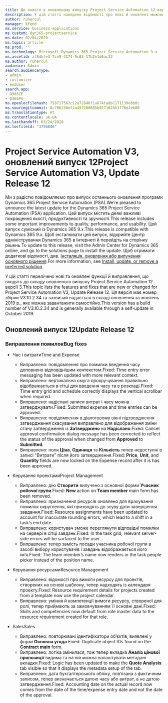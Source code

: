 ```yaml
---
title: Що нового в оновленому випуску Project Service Automation 12 версії 3
description: У цій статті наведено відомості про нові й оновлені можливості Project Service Automation 12 версії 3.
author: ruhercul
manager: kfend
ms.service: business-applications
ms.custom: dyn365-projectservice
ms.date: 02/04/2020
ms.topic: article
ms.prod: ''
ms.technology: Microsoft Dynamics 365 Project Service Automation 3.x
ms.assetid: af8dbfe3-7ce9-4374-9c03-17b2e1d6ac32
ms.author: ruhercul
audience: Admin
search.audienceType:
- admin
- customizer
- enduser
search.app:
- D365CE
- D365PS
ms.openlocfilehash: 758717562c12a72848f1a874fa8b1171139ebb0c
ms.sourcegitcommit: 8c786230ef2a497280885b827162561776e2eb00
ms.translationtype: HT
ms.contentlocale: uk-UA
ms.lasthandoff: 03/24/2020
ms.locfileid: "3756846"
---
```

# <a name="project-service-automation-v3-update-release-12"></a><span data-ttu-id="8bac3-103">Project Service Automation V3, оновлений випуск 12</span><span class="sxs-lookup"><span data-stu-id="8bac3-103">Project Service Automation V3, Update Release 12</span></span>
<span data-ttu-id="8bac3-104">Ми з радістю повідомляємо про випуск останнього оновлення програми Dynamics 365 Project Service Automation (PSA).</span><span class="sxs-lookup"><span data-stu-id="8bac3-104">We’re pleased to announce the latest update for the Dynamics 365 Project Service Automation (PSA) application.</span></span> <span data-ttu-id="8bac3-105">Цей випуск містить деякі важливі покращення якості, продуктивності та зручності.</span><span class="sxs-lookup"><span data-stu-id="8bac3-105">This release includes some important improvements to quality, performance, and usability.</span></span> <span data-ttu-id="8bac3-106">Цей випуск сумісний із Dynamics 365 9.x.</span><span class="sxs-lookup"><span data-stu-id="8bac3-106">This release is compatible with Dynamics 365 9.x.</span></span> <span data-ttu-id="8bac3-107">Щоб інсталювати цей випуск, відкрийте Центр адміністрування Dynamics 365 в Інтернеті й перейдіть на сторінку рішень.</span><span class="sxs-lookup"><span data-stu-id="8bac3-107">To update to this release, visit the Admin Center for Dynamics 365 online, and go to the solutions page to install the update.</span></span> <span data-ttu-id="8bac3-108">Щоб отримати додаткові відомості, див. [Інсталяція, оновлення або вилучення основного рішення](https://docs.microsoft.com/power-platform/admin/install-remove-preferred-solution).</span><span class="sxs-lookup"><span data-stu-id="8bac3-108">For more information, see [Install, update, or remove a preferred solution](https://docs.microsoft.com/power-platform/admin/install-remove-preferred-solution).</span></span>

<span data-ttu-id="8bac3-109">У цій статті перелічено нові та оновлені функції й виправлення, що входять до складу оновленого випуску Project Service Automation 12 версії 3.</span><span class="sxs-lookup"><span data-stu-id="8bac3-109">This topic lists the features and fixes that are new or changed for Project Service Automation V3, Update Release 12.</span></span> <span data-ttu-id="8bac3-110">Ця версія має номер збірки V3.10.2.34 та зазвичай надається в складі оновлення за жовтень 2019 р., яке можна завантажити самостійно.</span><span class="sxs-lookup"><span data-stu-id="8bac3-110">This version has a build number of V3.10.2.34 and is generally available through a self-update in October 2019.</span></span>

## <a name="update-release-12"></a><span data-ttu-id="8bac3-111">Оновлений випуск 12</span><span class="sxs-lookup"><span data-stu-id="8bac3-111">Update Release 12</span></span>

### <a name="bug-fixes"></a><span data-ttu-id="8bac3-112">Виправлення помилок</span><span class="sxs-lookup"><span data-stu-id="8bac3-112">Bug fixes</span></span>

- <span data-ttu-id="8bac3-113">Час і витрати</span><span class="sxs-lookup"><span data-stu-id="8bac3-113">Time and Expense</span></span>

    - <span data-ttu-id="8bac3-114">Виправлено: повідомлення про помилки введення часу доповнено відповіднішим контекстом.</span><span class="sxs-lookup"><span data-stu-id="8bac3-114">Fixed: Time entry error messaging has been updated with more relevant context.</span></span>
    - <span data-ttu-id="8bac3-115">Виправлено: вертикальна смуга прокручування правильно відображається в сітці для введення часу та в розкладі.</span><span class="sxs-lookup"><span data-stu-id="8bac3-115">Fixed: Time entry grid and schedule correctly displays the vertical scrollbar when required.</span></span>
    - <span data-ttu-id="8bac3-116">Виправлено: надіслані записи витрат і часу можна затверджувати.</span><span class="sxs-lookup"><span data-stu-id="8bac3-116">Fixed: Submitted expense and time entries can be approved.</span></span>
    - <span data-ttu-id="8bac3-117">Виправлено: повідомлення в діалоговому вікні підтвердження затвердження скасування виправлено для відображення зміни стану затвердження із **Затверджено** на **Надіслано**.</span><span class="sxs-lookup"><span data-stu-id="8bac3-117">Fixed: Cancel approval confirmation dialog message has been corrected to reflect the status of the approval when changed from **Approved** to **Submitted**.</span></span>
    - <span data-ttu-id="8bac3-118">Виправлено: поля **Ціна**, **Одиниця** та **Кількість** тепер недоступні в записі "Витрати" після його затвердження.</span><span class="sxs-lookup"><span data-stu-id="8bac3-118">Fixed: **Price**, **Unit**, and **Quantity** fields are now locked on the Expense record after it is has been approved.</span></span>

- <span data-ttu-id="8bac3-119">Керування проектами</span><span class="sxs-lookup"><span data-stu-id="8bac3-119">Project Management</span></span>

    - <span data-ttu-id="8bac3-120">Виправлено: дію **Створити** вилучено з основної форми **Учасник робочої групи**.</span><span class="sxs-lookup"><span data-stu-id="8bac3-120">Fixed: **New** action on **Team member** main form has been removed.</span></span>
    - <span data-ttu-id="8bac3-121">Виправлено: призначення ресурсів оновлено для врахування помилок округлення, які призводять до зсуву дати завершення завдання.</span><span class="sxs-lookup"><span data-stu-id="8bac3-121">Fixed: Resource assignments have been updated to account for inaccurate rounding errors, which lead to a shift in a task’s end date.</span></span>
    - <span data-ttu-id="8bac3-122">Виправлено: користувач зможе переглянути відповідні помилки на сервері в сітці завдань.</span><span class="sxs-lookup"><span data-stu-id="8bac3-122">Fixed: In the task grid, relevant server-side errors will be surfaced to the user.</span></span>
    - <span data-ttu-id="8bac3-123">Виправлено: тепер замість посади учасника робочої групи в засобі вибору користувачів і завдань відображається його ім’я.</span><span class="sxs-lookup"><span data-stu-id="8bac3-123">Fixed: The team member’s name now renders in the task people picker instead of the position name.</span></span>

- <span data-ttu-id="8bac3-124">Керування ресурсами</span><span class="sxs-lookup"><span data-stu-id="8bac3-124">Resource Management</span></span>

    - <span data-ttu-id="8bac3-125">Виправлено: відомості про вимоги ресурсу для проектів, створених на основі шаблону, тепер надходять із календаря проекту.</span><span class="sxs-lookup"><span data-stu-id="8bac3-125">Fixed: Resource requirement details for projects created from a template now use the project calendar.</span></span>
    - <span data-ttu-id="8bac3-126">Виправлено: уміння й компетенції вимоги ресурсу, створеної для ролі, тепер приймають за замовчуванням її основні дані.</span><span class="sxs-lookup"><span data-stu-id="8bac3-126">Fixed: Skills and competencies now default from role master data to the resource requirement created for that role.</span></span>

- <span data-ttu-id="8bac3-127">Sales</span><span class="sxs-lookup"><span data-stu-id="8bac3-127">Sales</span></span>

    - <span data-ttu-id="8bac3-128">Виправлено: повторювані ідентифікатори об’єктів, виявлені у формі **Основна угода**.</span><span class="sxs-lookup"><span data-stu-id="8bac3-128">Fixed: Duplicate object IDs found on the **Contract main** form.</span></span>
    - <span data-ttu-id="8bac3-129">Виправлено: логіка змінилася, тож тепер вкладка **Аналіз цінової пропозиції** видима та на ній можна налаштувати метадані вкладки.</span><span class="sxs-lookup"><span data-stu-id="8bac3-129">Fixed: Logic has been updated to make the **Quote Analysis** tab visible so that it displays the metadata setup of the tab.</span></span>
    - <span data-ttu-id="8bac3-130">Виправлено: дата бухгалтерського обліку, пов’язана з фактичним записом, тепер визначається датою часу або витрат, а не датою затвердження.</span><span class="sxs-lookup"><span data-stu-id="8bac3-130">Fixed: Accounting date on the actual record now comes from the date of the time/expense entry date and not the date of the approval.</span></span>
